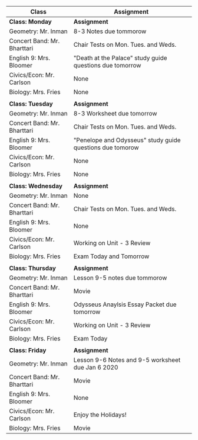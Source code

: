 |Class                        |Assignment                                                  |
|-----------------------------|------------------------------------------------------------|
|**Class: Monday**            |**Assignment**                                              |
| Geometry: Mr. Inman         | 8-3 Notes due tommorow                                     |
| Concert Band: Mr. Bharttari | Chair Tests on Mon. Tues. and Weds.                        |
| English 9: Mrs. Bloomer     | "Death at the Palace" study guide questions due tomorrow   |
| Civics/Econ: Mr. Carlson    | None                                                       |
| Biology: Mrs. Fries         | None                                                       |
|                             |                                                            |
|**Class: Tuesday**           |**Assignment**                                              |
| Geometry: Mr. Inman         | 8-3 Worksheet due tomorrow                                 |
| Concert Band: Mr. Bharttari | Chair Tests on Mon. Tues. and Weds.                        |
| English 9: Mrs. Bloomer     | "Penelope and Odysseus" study guide questions due tomorow  |
| Civics/Econ: Mr. Carlson    | None                                                       |
| Biology: Mrs. Fries         | None                                                       |
|                             |                                                            |
|**Class: Wednesday**         |**Assignment**                                              |
| Geometry: Mr. Inman         | None                                                       |
| Concert Band: Mr. Bharttari | Chair Tests on Mon. Tues. and Weds.                        |
| English 9: Mrs. Bloomer     | None                                                       |
| Civics/Econ: Mr. Carlson    | Working on Unit - 3 Review                                 |
| Biology: Mrs. Fries         | Exam Today and Tomorrow                                    |
|                             |                                                            |
|**Class: Thursday**          |**Assignment**                                              |
| Geometry: Mr. Inman         | Lesson 9-5 notes due tommorow                              |
| Concert Band: Mr. Bharttari | Movie                                                      |
| English 9: Mrs. Bloomer     | Odysseus Anaylsis Essay Packet due tomorrow                |
| Civics/Econ: Mr. Carlson    | Working on Unit - 3 Review                                 |
| Biology: Mrs. Fries         | Exam Today                                                 |
|                             |                                                            |
|**Class: Friday**            |**Assignment**                                              |
| Geometry: Mr. Inman         | Lesson 9-6 Notes and 9-5 worksheet due Jan 6 2020          |
| Concert Band: Mr. Bharttari | Movie                                                      |
| English 9: Mrs. Bloomer     | None                                                       |
| Civics/Econ: Mr. Carlson    | Enjoy the Holidays!                                        |
| Biology: Mrs. Fries         | Movie                                                      |
